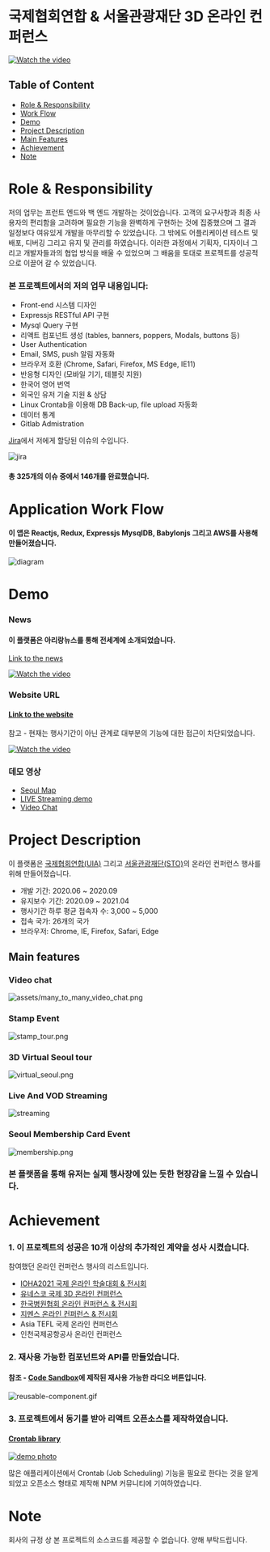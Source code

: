 # 국제협회연합 & 서울관광재단 3D 온라인 컨퍼런스

[![Watch the video](assets/virtual_seoul2.gif)](https://wclf2021.miceworld.or.kr/)

## Table of Content

- [Role & Responsibility](#Role--Responsibility)
- [Work Flow](#Application-Work-Flow)
- [Demo](#Demo)
- [Project Description](#Project-Description)
- [Main Features](#Main-features)
- [Achievement](#Achievement)
- [Note](#Note)

# Role & Responsibility

저의 업무는 프런트 엔드와 백 엔드 개발하는 것이었습니다. 고객의 요구사항과 최종 사용자의 편리함을 고려하며 필요한 기능을 완벽하게 구현하는 것에 집중했으며 그 결과 일정보다 여유있게 개발을 마무리할 수 있었습니다. 그 밖에도 어플리케이션 테스트 및 배포, 디버깅 그리고 유지 및 관리를 하였습니다. 이러한 과정에서 기획자, 디자이너 그리고 개발자들과의 협업 방식을 배울 수 있었으며 그 배움을 토대로 프로젝트를 성공적으로 이끌어 갈 수 있었습니다.

### 본 프로젝트에서의 저의 업무 내용입니다:

- Front-end 시스템 디자인 
- Expressjs RESTful API 구현
- Mysql Query 구현  
- 리액트 컴포넌트 생성 (tables, banners, poppers, Modals, buttons 등)
- User Authentication
- Email, SMS, push 알림 자동화
- 브라우저 호환 (Chrome, Safari, Firefox, MS Edge, IE11)
- 반응형 디자인 (모바일 기기, 테블릿 지원)
- 한국어 영어 번역
- 외국인 유저 기술 지원 & 상담
- Linux Crontab을 이용해 DB Back-up, file upload 자동화 
- 데이터 통계
- Gitlab Admistration

[Jira](https://www.atlassian.com/software/jira)에서 저에게 할당된 이슈의 수입니다. 

![jira](assets/jira3.jpg)

#### 총 325개의 이슈 중에서 146개를 완료했습니다.

# Application Work Flow

#### 이 앱은 Reactjs, Redux, Expressjs MysqlDB, Babylonjs 그리고 AWS를 사용해 만들어졌습니다.


![diagram](assets/diagram.png)

# Demo

### News

#### 이 플랫폼은 아리랑뉴스를 통해 전세계에 소개되었습니다. 

[Link to the news](https://www.youtube.com/watch?v=ksBnRT1f2Ak&t=2s)

[![Watch the video](assets/news.jpg)](https://www.youtube.com/watch?v=ksBnRT1f2Ak&t=2s)

### Website URL

#### [Link to the website](https://wclf2021.miceworld.or.kr/)
참고 - 현재는 행사기간이 아닌 관계로 대부분의 기능에 대한 접근이 차단되었습니다.

[![Watch the video](assets/virtual_seoul2.gif)](https://wclf2021.miceworld.or.kr/)

### 데모 영상

- [Seoul Map](https://www.youtube.com/watch?v=6EdqKznxncA)
- [LIVE Streaming demo](https://www.youtube.com/watch?v=a9wX4MSkSyg)
- [Video Chat](https://www.youtube.com/watch?v=edzgNn5f5yQ)

# Project Description

이 플랫폼은 [국제협회연합(UIA)](https://uia.org/) 그리고 [서울관광재단(STO)](http://www.sto.or.kr/english/index)의 온라인 컨퍼런스 행사를 위해 만들어졌습니다.

- 개발 기간: 2020.06 ~ 2020.09
- 유지보수 기간: 2020.09 ~ 2021.04
- 행사기간 하루 평균 접속자 수: 3,000 ~ 5,000
- 접속 국가: 26개의 국가
- 브라우저: Chrome, IE, Firefox, Safari, Edge

## Main features

### Video chat

![assets/many_to_many_video_chat.png](assets/video_chat.jpg)

### Stamp Event

![stamp_tour.png](assets/stamp_tour.png)

### 3D Virtual Seoul tour

![virtual_seoul.png](assets/virtual_seoul.png)

### Live And VOD Streaming

![streaming](assets/live_streaming.jpg)

### Seoul Membership Card Event

![membership.png](assets/membership.png)


### 본 플랫폼을 통해 유저는 실제 행사장에 있는 듯한 현장감을 느낄 수 있습니다.


# Achievement

### 1. 이 프로젝트의 성공은 10개 이상의 추가적인 계약을 성사 시켰습니다.

참여했던 온라인 컨퍼런스 행사의 리스트입니다. 
- [IOHA2021 국제 온라인 학술대회 & 전시회](https://ioha2021conference.org/)
- [유네스코 국제 3D 온라인 컨퍼런스](https://iclc2021.govent.io/)
- [한국병원협회 온라인 컨퍼런스 & 전시회](https://khc2020.salin.co.kr) 
- [지멘스 온라인 컨퍼런스 & 전시회](https://siemens-evavconference.govent.io) 
- Asia TEFL 국제 온라인 컨퍼런스
- 인천국제공항공사 온라인 컨퍼런스

### 2. 재사용 가능한 컴포넌트와 API를 만들었습니다.

#### 참조 - [Code Sandbox](https://codesandbox.io/s/radio-3mtce?file=/src/App.jsx)에 제작된 재사용 가능한 라디오 버튼입니다. 

![reusable-component.gif](assets/reusable_component.gif)

### 3. 프로젝트에서 동기를 받아 리액트 오픈소스를 제작하였습니다.

#### [Crontab library](https://www.npmjs.com/package/reactjs-crontab)
[![demo photo](assets/crontab.png)](https://www.npmjs.com/package/reactjs-crontab)

많은 애플리케이션에서 Crontab (Job Scheduling) 기능을 필요로 한다는 것을 알게 되었고 오픈소스 형태로 제작해 NPM 커뮤니티에 기여하였습니다.

# Note
회사의 규정 상 본 프로젝트의 소스코드를 제공할 수 없습니다. 양해 부탁드립니다.
